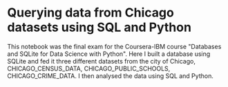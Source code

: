 # Querying data from Chicago datasets using SQL and Python
This notebook was the final exam for the Coursera-IBM course "Databases and SQLite for Data Science with Python". 
Here I built a database using SQLite and fed it three different datasets from the city of Chicago, CHICAGO_CENSUS_DATA, CHICAGO_PUBLIC_SCHOOLS, CHICAGO_CRIME_DATA. I then analysed the data using SQL and Python.
